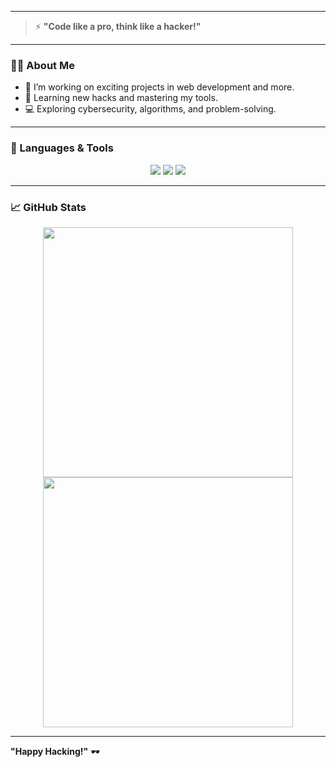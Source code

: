 
---

> ⚡ **"Code like a pro, think like a hacker!"**

---

### 🧑‍💻 About Me
- 🔭 I’m working on exciting projects in web development and more.
- 🌱 Learning new hacks and mastering my tools.
- 💻 Exploring cybersecurity, algorithms, and problem-solving.

---

### 🔧 Languages & Tools
<p align="center">
  <img src="https://img.shields.io/badge/Code-Java-informational?style=flat-square&logo=java&logoColor=white&color=green"/>
  <img src="https://img.shields.io/badge/Database-MySQL-informational?style=flat-square&logo=mysql&logoColor=white&color=green"/>
  <img src="https://img.shields.io/badge/IDE-Eclipse-informational?style=flat-square&logo=eclipse&logoColor=white&color=green"/>
</p>

---

### 📈 GitHub Stats
<p align="center">
  <img src="https://github-readme-stats.vercel.app/api?username=yourusername&show_icons=true&theme=radical&count_private=true" width="400px"/>
  <img src="https://github-readme-streak-stats.herokuapp.com/?user=yourusername&theme=dark" width="400px"/>
</p>

---

**"Happy Hacking!"** 🕶️
